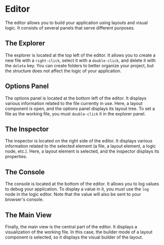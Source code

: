 # Editor

The editor allows you to build your application using layouts and visual logic. It consists of several panels that serve different purposes.

<DImage 
  src="/assets/layout-editor/luna-park-editor-assets/screen1.png"
  alt="Screenshot of the Luna Park editor"
/>

## The Explorer

The explorer is located at the top left of the editor. It allows you to create a new file with a `right-click`, select it with a `double-click`, and delete it with the `delete` key. You can create folders to better organize your project, but the structure does not affect the logic of your application.

<DImage 
  src="/assets/layout-editor/luna-park-editor-assets/screen2.png"
  alt="Screenshot of the Luna Park editor"
/>

## Options Panel

The options panel is located at the bottom left of the editor. It displays various information related to the file currently in use. Here, a layout component is open, and the options panel displays its layout tree. To set a file as the working file, you must `double-click` it in the explorer panel.

<DImage 
  src="/assets/layout-editor/luna-park-editor-assets/screen3.png"
  alt="Screenshot of the Luna Park editor"
/>

## The Inspector

The inspector is located on the right side of the editor. It displays various information related to the selected element (a file, a layout element, a logic node, etc.). Here, a layout element is selected, and the inspector displays its properties.

<DImage 
  src="/assets/layout-editor/luna-park-editor-assets/screen4.png"
  alt="Screenshot of the Luna Park editor"
/>

## The Console

The console is located at the bottom of the editor. It allows you to log values to debug your application. To display a value in it, you must use the `log` node in the logic editor. Note that the value will also be sent to your browser's console.

<DImage 
  src="/assets/layout-editor/luna-park-editor-assets/screen5.png"
  alt="Screenshot of the Luna Park editor"
/>

## The Main View

Finally, the main view is the central part of the editor. It displays a visualization of the working file. In this case, the builder mode of a layout component is selected, so it displays the visual builder of the layout.

<DImage 
  src="/assets/layout-editor/luna-park-editor-assets/screen6.png"
  alt="Screenshot of the Luna Park editor"
/>
